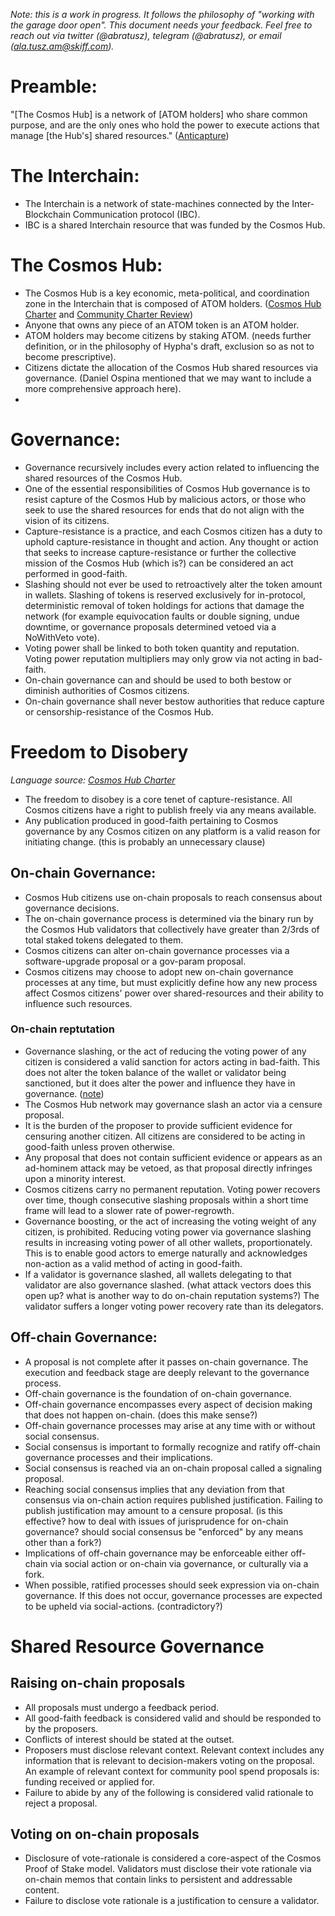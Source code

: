 _Note: this is a work in progress. It follows the philosophy of "working with the garage door open". This document needs your feedback. Feel free to reach out via twitter (@abratusz), telegram (@abratusz), or email (ala.tusz.am@skiff.com)._

# Preamble: 
"[The Cosmos Hub] is a network of [ATOM holders] who share common purpose, and are the only ones who hold the power to execute actions that manage [the Hub's] shared resources." ([Anticapture](https://spengrah.mirror.xyz/f6bZ6cPxJpP-4K_NB7JcjbU0XblJcaf7kVLD75dOYRQ))

# The Interchain: 
- The Interchain is a network of state-machines connected by the Inter-Blockchain Communication protocol (IBC).
- IBC is a shared Interchain resource that was funded by the Cosmos Hub. 

# The Cosmos Hub: 
- The Cosmos Hub is a key economic, meta-political, and coordination zone in the Interchain that is composed of ATOM holders. ([Cosmos Hub Charter](https://forum.cosmos.network/t/discussion-working-draft-of-cosmos-hub-charter/7803) and [Community Charter Review](https://docs.google.com/document/d/1ay8AdBq6fZ8muQ093p-YfwvtPLH5TV8bJXOfi-LKwbI/edit#))
- Anyone that owns any piece of an ATOM token is an ATOM holder. 
- ATOM holders may become citizens by staking ATOM. (needs further definition, or in the philosophy of Hypha's draft, exclusion so as not to become prescriptive). 
- Citizens dictate the allocation of the Cosmos Hub shared resources via governance. (Daniel Ospina mentioned that we may want to include a more comprehensive approach here). 
- 

# Governance: 
- Governance recursively includes every action related to influencing the shared resources of the Cosmos Hub.
- One of the essential responsibilities of Cosmos Hub governance is to resist capture of the Cosmos Hub by malicious actors, or those who seek to use the shared resources for ends that do not align with the vision of its citizens. 
- Capture-resistance is a practice, and each Cosmos citizen has a duty to uphold capture-resistance in thought and action. Any thought or action that seeks to increase capture-resistance or further the collective mission of the Cosmos Hub (which is?) can be considered an act performed in good-faith. 
- Slashing should not ever be used to retroactively alter the token amount in wallets. Slashing of tokens is reserved exclusively for in-protocol, deterministic removal of token holdings for actions that damage the network (for example equivocation faults or double signing, undue downtime, or governance proposals determined vetoed via a NoWithVeto vote). 
- Voting power shall be linked to both token quantity and reputation. Voting power reputation multipliers may only grow via not acting in bad-faith. 
- On-chain governance can and should be used to both bestow or diminish authorities of Cosmos citizens. 
- On-chain governance shall never bestow authorities that reduce capture or censorship-resistance of the Cosmos Hub. 

# Freedom to Disobery
_Language source: [Cosmos Hub Charter](https://forum.cosmos.network/t/discussion-working-draft-of-cosmos-hub-charter/7803)_
- The freedom to disobey is a core tenet of capture-resistance. All Cosmos citizens have a right to publish freely via any means available.
- Any publication produced in good-faith pertaining to Cosmos governance by any Cosmos citizen on any platform is a valid reason for initiating change. (this is probably an unnecessary clause)

## On-chain Governance:
- Cosmos Hub citizens use on-chain proposals to reach consensus about governance decisions.
- The on-chain governance process is determined via the binary run by the Cosmos Hub validators that collectively have greater than 2/3rds of total staked tokens delegated to them. 
- Cosmos citizens can alter on-chain governance processes via a software-upgrade proposal or a gov-param proposal. 
- Cosmos citizens may choose to adopt new on-chain governance processes at any time, but must explicitly define how any new process affect Cosmos citizens' power over shared-resources and their ability to influence such resources. 

### On-chain reptutation
- Governance slashing, or the act of reducing the voting power of any citizen is considered a valid sanction for actors acting in bad-faith. This does not alter the token balance of the wallet or validator being sanctioned, but it does alter the power and influence they have in governance. ([note](https://twitter.com/abratusz/status/1630146232696942594))
- The Cosmos Hub network may governance slash an actor via a censure proposal. 
- It is the burden of the proposer to provide sufficient evidence for censuring another citizen. All citizens are considered to be acting in good-faith unless proven otherwise. 
- Any proposal that does not contain sufficient evidence or appears as an ad-hominem attack may be vetoed, as that proposal directly infringes upon a minority interest.
- Cosmos citizens carry no permanent reputation. Voting power recovers over time, though consecutive slashing proposals within a short time frame will lead to a slower rate of power-regrowth. 
- Governance boosting, or the act of increasing the voting weight of any citizen, is prohibited. Reducing voting power via governance slashing results in increasing voting power of all other wallets, proportionately. This is to enable good actors to emerge naturally and acknowledges non-action as a valid method of acting in good-faith. 
- If a validator is governance slashed, all wallets delegating to that validator are also governance slashed. (what attack vectors does this open up? what is another way to do on-chain reputation systems?) The validator suffers a longer voting power recovery rate than its delegators.

## Off-chain Governance: 
- A proposal is not complete after it passes on-chain governance. The execution and feedback stage are deeply relevant to the governance process.
- Off-chain governance is the foundation of on-chain governance.
- Off-chain governance encompasses every aspect of decision making that does not happen on-chain. (does this make sense?)
- Off-chain governance processes may arise at any time with or without social consensus. 
- Social consensus is important to formally recognize and ratify off-chain governance processes and their implications. 
- Social consensus is reached via an on-chain proposal called a signaling proposal. 
- Reaching social consensus implies that any deviation from that consensus via on-chain action requires published justification. Failing to publish justification may amount to a censure proposal. (is this effective? how to deal with issues of jurisprudence for on-chain governance? should social consensus be "enforced" by any means other than a fork?)
- Implications of off-chain governance may be enforceable either off-chain via social action or on-chain via governance, or culturally via a fork.  
- When possible, ratified processes should seek expression via on-chain governance. If this does not occur, governance processes are expected to be upheld via social-actions. (contradictory?)

# Shared Resource Governance
## Raising on-chain proposals
- All proposals must undergo a feedback period.
- All good-faith feedback is considered valid and should be responded to by the proposers. 
- Conflicts of interest should be stated at the outset. 
- Proposers must disclose relevant context. Relevant context includes any information that is relevant to decision-makers voting on the proposal. An example of relevant context for community pool spend proposals is: funding received or applied for. 
- Failure to abide by any of the following is considered valid rationale to reject a proposal. 

## Voting on on-chain proposals
- Disclosure of vote-rationale is considered a core-aspect of the Cosmos Proof of Stake model. Validators must disclose their vote rationale via on-chain memos that contain links to persistent and addressable content. 
- Failure to disclose vote rationale is a justification to censure a validator. 
